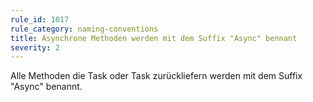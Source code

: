 ```yaml
---
rule_id: 1017
rule_category: naming-conventions
title: Asynchrone Methoden werden mit dem Suffix "Async" bennant
severity: 2
---
```

Alle Methoden die Task oder Task<TResult> zurückliefern werden mit dem Suffix "Async" benannt.